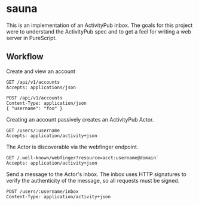 # sauna

This is an implementation of an ActivityPub inbox.
The goals for this project were to understand the ActivityPub spec and to get a
feel for writing a web server in PureScript.

## Workflow

Create and view an account

```
GET /api/v1/accounts
Accepts: applications/json

POST /api/v1/accounts
Content-Type: application/json
{ "username": "foo" }
```

Creating an account passively creates an ActivityPub Actor.

```
GET /users/:username
Accepts: application/activity+json
```

The Actor is discoverable via the webfinger endpoint. 

```
GET /.well-known/webfinger?resource=acct:username@domain`
Accepts: application/activity+json
```

Send a message to the Actor's inbox. 
The inbox uses HTTP signatures to verify the authenticity of the message, so all
requests must be signed.

```
POST /users/:username/inbox
Content-Type: application/activity+json
```
